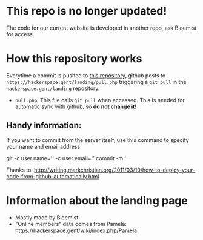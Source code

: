 # This repo is no longer updated!

The code for our current website is developed in another repo, ask Bloemist for access.

# How this repository works

Everytime a commit is pushed to [this repository](https://github.com/0x20/landing), github posts to `https://hackerspace.gent/landing/pull.php` triggering a `git pull` in the `hackerspace.gent/landing` repository.

- `pull.php`: This file calls `git pull` when accessed. This is needed for automatic sync with github, so **do not change it!**

## Handy information:

If you want to commit from the server itself, use this command to specify your name and email address

  git -c user.name='<NAME>' -c user.email='<EMAIL>' commit -m '<TEXT>'


Thanks to: http://writing.markchristian.org/2011/03/10/how-to-deploy-your-code-from-github-automatically.html

# Information about the landing page

- Mostly made by Bloemist
- "Online members" data comes from Pamela: https://hackerspace.gent/wiki/index.php/Pamela
